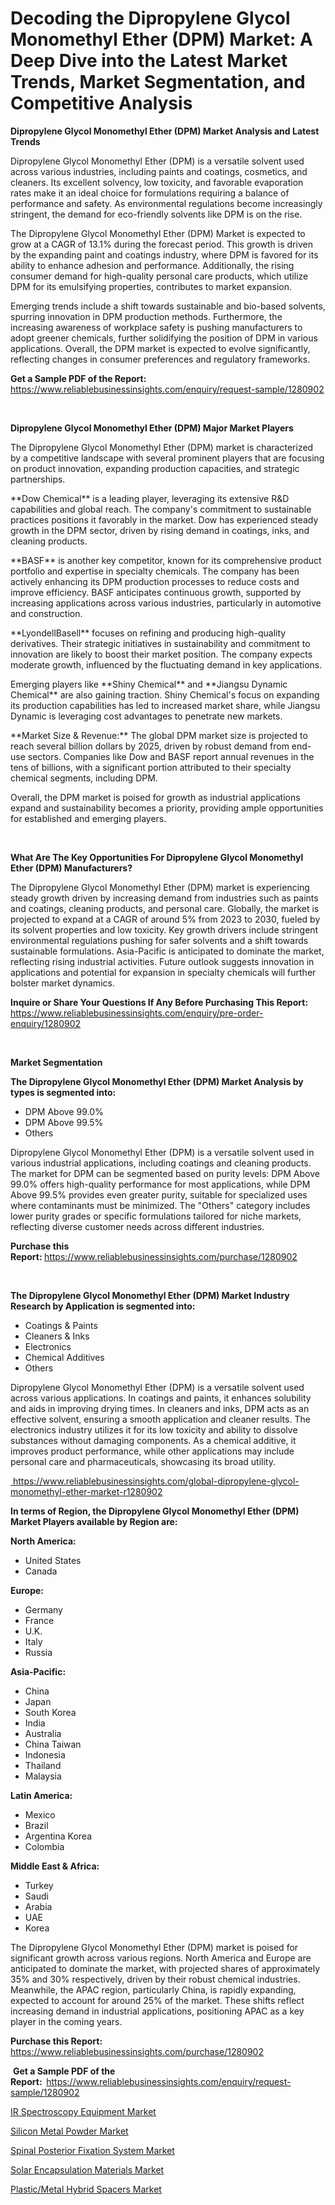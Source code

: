 <p><h1>Decoding the Dipropylene Glycol Monomethyl Ether (DPM) Market: A Deep Dive into the Latest Market Trends, Market Segmentation, and Competitive Analysis</h1></p><p><strong>Dipropylene Glycol Monomethyl Ether (DPM) Market Analysis and Latest Trends</strong></p>
<p><p>Dipropylene Glycol Monomethyl Ether (DPM) is a versatile solvent used across various industries, including paints and coatings, cosmetics, and cleaners. Its excellent solvency, low toxicity, and favorable evaporation rates make it an ideal choice for formulations requiring a balance of performance and safety. As environmental regulations become increasingly stringent, the demand for eco-friendly solvents like DPM is on the rise.</p><p>The Dipropylene Glycol Monomethyl Ether (DPM) Market is expected to grow at a CAGR of 13.1% during the forecast period. This growth is driven by the expanding paint and coatings industry, where DPM is favored for its ability to enhance adhesion and performance. Additionally, the rising consumer demand for high-quality personal care products, which utilize DPM for its emulsifying properties, contributes to market expansion. </p><p>Emerging trends include a shift towards sustainable and bio-based solvents, spurring innovation in DPM production methods. Furthermore, the increasing awareness of workplace safety is pushing manufacturers to adopt greener chemicals, further solidifying the position of DPM in various applications. Overall, the DPM market is expected to evolve significantly, reflecting changes in consumer preferences and regulatory frameworks.</p></p>
<p><strong>Get a Sample PDF of the Report:&nbsp;</strong> <a href="https://www.reliablebusinessinsights.com/enquiry/request-sample/1280902?utm_campaign=1094&utm_medium=2&utm_source=Github&utm_content=ia&utm_term=16122024&utm_id=dipropylene-glycol-monomethyl-ether-dpm">https://www.reliablebusinessinsights.com/enquiry/request-sample/1280902</a></p>
<p>&nbsp;</p>
<p><strong>Dipropylene Glycol Monomethyl Ether (DPM) Major Market Players</strong></p>
<p><p>The Dipropylene Glycol Monomethyl Ether (DPM) market is characterized by a competitive landscape with several prominent players that are focusing on product innovation, expanding production capacities, and strategic partnerships.</p><p>**Dow Chemical** is a leading player, leveraging its extensive R&D capabilities and global reach. The company's commitment to sustainable practices positions it favorably in the market. Dow has experienced steady growth in the DPM sector, driven by rising demand in coatings, inks, and cleaning products.</p><p>**BASF** is another key competitor, known for its comprehensive product portfolio and expertise in specialty chemicals. The company has been actively enhancing its DPM production processes to reduce costs and improve efficiency. BASF anticipates continuous growth, supported by increasing applications across various industries, particularly in automotive and construction.</p><p>**LyondellBasell** focuses on refining and producing high-quality derivatives. Their strategic initiatives in sustainability and commitment to innovation are likely to boost their market position. The company expects moderate growth, influenced by the fluctuating demand in key applications.</p><p>Emerging players like **Shiny Chemical** and **Jiangsu Dynamic Chemical** are also gaining traction. Shiny Chemical's focus on expanding its production capabilities has led to increased market share, while Jiangsu Dynamic is leveraging cost advantages to penetrate new markets. </p><p>**Market Size & Revenue:** The global DPM market size is projected to reach several billion dollars by 2025, driven by robust demand from end-use sectors. Companies like Dow and BASF report annual revenues in the tens of billions, with a significant portion attributed to their specialty chemical segments, including DPM. </p><p>Overall, the DPM market is poised for growth as industrial applications expand and sustainability becomes a priority, providing ample opportunities for established and emerging players.</p></p>
<p>&nbsp;</p>
<p><strong>What Are The Key Opportunities For Dipropylene Glycol Monomethyl Ether (DPM) Manufacturers?</strong></p>
<p><p>The Dipropylene Glycol Monomethyl Ether (DPM) market is experiencing steady growth driven by increasing demand from industries such as paints and coatings, cleaning products, and personal care. Globally, the market is projected to expand at a CAGR of around 5% from 2023 to 2030, fueled by its solvent properties and low toxicity. Key growth drivers include stringent environmental regulations pushing for safer solvents and a shift towards sustainable formulations. Asia-Pacific is anticipated to dominate the market, reflecting rising industrial activities. Future outlook suggests innovation in applications and potential for expansion in specialty chemicals will further bolster market dynamics.</p></p>
<p><strong>Inquire or Share Your Questions If Any Before Purchasing This Report:</strong> <a href="https://www.reliablebusinessinsights.com/enquiry/pre-order-enquiry/1280902?utm_campaign=1094&utm_medium=2&utm_source=Github&utm_content=ia&utm_term=16122024&utm_id=dipropylene-glycol-monomethyl-ether-dpm">https://www.reliablebusinessinsights.com/enquiry/pre-order-enquiry/1280902</a></p>
<p>&nbsp;</p>
<p><strong>Market Segmentation</strong></p>
<p><strong>The Dipropylene Glycol Monomethyl Ether (DPM) Market Analysis by types is segmented into:</strong></p>
<p><ul><li>DPM Above 99.0%</li><li>DPM Above 99.5%</li><li>Others</li></ul></p>
<p><p>Dipropylene Glycol Monomethyl Ether (DPM) is a versatile solvent used in various industrial applications, including coatings and cleaning products. The market for DPM can be segmented based on purity levels: DPM Above 99.0% offers high-quality performance for most applications, while DPM Above 99.5% provides even greater purity, suitable for specialized uses where contaminants must be minimized. The "Others" category includes lower purity grades or specific formulations tailored for niche markets, reflecting diverse customer needs across different industries.</p></p>
<p><strong>Purchase this Report:&nbsp;</strong><a href="https://www.reliablebusinessinsights.com/purchase/1280902?utm_campaign=1094&utm_medium=2&utm_source=Github&utm_content=ia&utm_term=16122024&utm_id=dipropylene-glycol-monomethyl-ether-dpm">https://www.reliablebusinessinsights.com/purchase/1280902</a></p>
<p>&nbsp;</p>
<p><strong>The Dipropylene Glycol Monomethyl Ether (DPM) Market Industry Research by Application is segmented into:</strong></p>
<p><ul><li>Coatings & Paints</li><li>Cleaners & Inks</li><li>Electronics</li><li>Chemical Additives</li><li>Others</li></ul></p>
<p><p>Dipropylene Glycol Monomethyl Ether (DPM) is a versatile solvent used across various applications. In coatings and paints, it enhances solubility and aids in improving drying times. In cleaners and inks, DPM acts as an effective solvent, ensuring a smooth application and cleaner results. The electronics industry utilizes it for its low toxicity and ability to dissolve substances without damaging components. As a chemical additive, it improves product performance, while other applications may include personal care and pharmaceuticals, showcasing its broad utility.</p></p>
<p><a href="https://www.reliablebusinessinsights.com/global-dipropylene-glycol-monomethyl-ether-market-r1280902?utm_campaign=1094&utm_medium=2&utm_source=Github&utm_content=ia&utm_term=16122024&utm_id=dipropylene-glycol-monomethyl-ether-dpm">&nbsp;https://www.reliablebusinessinsights.com/global-dipropylene-glycol-monomethyl-ether-market-r1280902</a></p>
<p><strong>In terms of Region, the Dipropylene Glycol Monomethyl Ether (DPM) Market Players available by Region are:</strong></p>
<p>
    <p> <strong> North America: </strong>
        <ul>
            <li>United States</li>
            <li>Canada</li>
        </ul>
        </p> 
    <p> <strong> Europe: </strong>
        <ul>
            <li>Germany</li>
            <li>France</li>
            <li>U.K.</li>
            <li>Italy</li>
            <li>Russia</li>
        </ul>
        </p> 
    <p> <strong> Asia-Pacific: </strong>
        <ul>
            <li>China</li>
            <li>Japan</li>
            <li>South Korea</li>
            <li>India</li>
            <li>Australia</li>
            <li>China Taiwan</li>
            <li>Indonesia</li>
            <li>Thailand</li>
            <li>Malaysia</li>
        </ul>
        </p> 
    <p> <strong> Latin America: </strong>
        <ul>
            <li>Mexico</li>
            <li>Brazil</li>
            <li>Argentina Korea</li>
            <li>Colombia</li>
        </ul>
        </p> 
    <p> <strong> Middle East & Africa: </strong>
        <ul>
            <li>Turkey</li>
            <li>Saudi</li>
            <li>Arabia</li>
            <li>UAE</li>
            <li>Korea</li>
        </ul>
    </p>
    </p>
<p><p>The Dipropylene Glycol Monomethyl Ether (DPM) market is poised for significant growth across various regions. North America and Europe are anticipated to dominate the market, with projected shares of approximately 35% and 30% respectively, driven by their robust chemical industries. Meanwhile, the APAC region, particularly China, is rapidly expanding, expected to account for around 25% of the market. These shifts reflect increasing demand in industrial applications, positioning APAC as a key player in the coming years.</p></p>
<p><strong>Purchase this Report: </strong><a href="https://www.reliablebusinessinsights.com/purchase/1280902?utm_campaign=1094&utm_medium=2&utm_source=Github&utm_content=ia&utm_term=16122024&utm_id=dipropylene-glycol-monomethyl-ether-dpm">https://www.reliablebusinessinsights.com/purchase/1280902</a></p>
<p>&nbsp;<strong>Get a Sample PDF of the Report:&nbsp;&nbsp;</strong><a href="https://www.reliablebusinessinsights.com/enquiry/request-sample/1280902?utm_campaign=1094&utm_medium=2&utm_source=Github&utm_content=ia&utm_term=16122024&utm_id=dipropylene-glycol-monomethyl-ether-dpm">https://www.reliablebusinessinsights.com/enquiry/request-sample/1280902</a></p>
<p><strong></strong></p>
<p><p><a href="https://www.linkedin.com/pulse/growth-forecast-ir-spectroscopy-equipment-market-84-cagr-jujoe?utm_campaign=1094&utm_medium=2&utm_source=Github&utm_content=ia&utm_term=16122024&utm_id=dipropylene-glycol-monomethyl-ether-dpm">IR Spectroscopy Equipment Market</a></p><p><a href="https://www.linkedin.com/pulse/global-silicon-metal-powder-marketacomprehensive-analysis-market-ynrhe?utm_campaign=1094&utm_medium=2&utm_source=Github&utm_content=ia&utm_term=16122024&utm_id=dipropylene-glycol-monomethyl-ether-dpm">Silicon Metal Powder Market</a></p><p><a href="https://github.com/LilianFaulkner65/Market-Research-Report-List-1/blob/main/spinal-posterior-fixation-system-market.md?utm_campaign=1094&utm_medium=2&utm_source=Github&utm_content=ia&utm_term=16122024&utm_id=dipropylene-glycol-monomethyl-ether-dpm">Spinal Posterior Fixation System Market</a></p><p><a href="https://www.linkedin.com/pulse/solar-encapsulation-materials-market-forecast-2024-2031-components-5rome?utm_campaign=1094&utm_medium=2&utm_source=Github&utm_content=ia&utm_term=16122024&utm_id=dipropylene-glycol-monomethyl-ether-dpm">Solar Encapsulation Materials Market</a></p><p><a href="https://github.com/SamiaChowdhury801/Market-Research-Report-List-1/blob/main/plasticmetal-hybrid-spacers-market.md?utm_campaign=1094&utm_medium=2&utm_source=Github&utm_content=ia&utm_term=16122024&utm_id=dipropylene-glycol-monomethyl-ether-dpm">Plastic/Metal Hybrid Spacers Market</a></p></p>